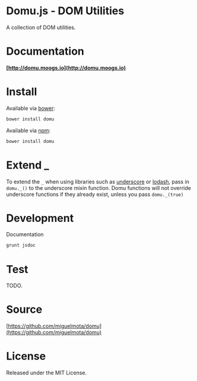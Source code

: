 # Domu.js - DOM Utilities

A collection of DOM utilities.

# Documentation

**[http://domu.moogs.io](http://domu.moogs.io)**

# Install

Available via [bower](http://bower.io/):

```bash
bower install domu
```

Available via [npm](https://www.npmjs.org/package/domujs):

```bash
bower install domu
```

# Extend _

To extend the `_` when using libraries such as [underscore](http://underscorejs.org/) or [lodash](http://lodash.com/), pass in `domu._()` to the underscore mixin function. Domu functions will not override underscore functions if they already exist, unless you pass `domu._(true)`

# Development

Documentation

```bash
grunt jsdoc
```

# Test

TODO.

# Source

[https://github.com/miguelmota/domu](https://github.com/miguelmota/domu)

# License

Released under the MIT License.
